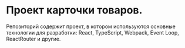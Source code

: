 # Проект карточки товаров.
Репозиторий содержит проект, в котором используются основные технологии для разработки: React, TypeScript, Webpack, Event Loop, ReactRouter и другие.
